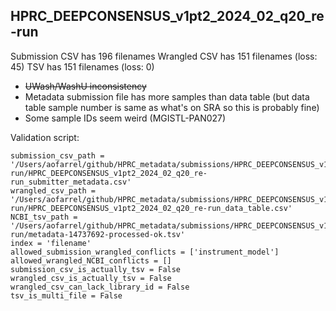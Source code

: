 ## HPRC_DEEPCONSENSUS_v1pt2_2024_02_q20_re-run

Submission CSV has 196 filenames
Wrangled CSV has 151 filenames (loss: 45)
TSV has 151 filenames (loss: 0)

* ~~UWash/WashU inconsistency~~
* Metadata submission file has more samples than data table (but data table sample number is same as what's on SRA so this is probably fine)
* Some sample IDs seem weird (MGISTL-PAN027)


Validation script:
```
submission_csv_path = '/Users/aofarrel/github/HPRC_metadata/submissions/HPRC_DEEPCONSENSUS_v1pt2_2024_02_q20_re-run/HPRC_DEEPCONSENSUS_v1pt2_2024_02_q20_re-run_submitter_metadata.csv'
wrangled_csv_path = '/Users/aofarrel/github/HPRC_metadata/submissions/HPRC_DEEPCONSENSUS_v1pt2_2024_02_q20_re-run/HPRC_DEEPCONSENSUS_v1pt2_2024_02_q20_re-run_data_table.csv'
NCBI_tsv_path = '/Users/aofarrel/github/HPRC_metadata/submissions/HPRC_DEEPCONSENSUS_v1pt2_2024_02_q20_re-run/metadata-14737692-processed-ok.tsv'
index = 'filename'
allowed_submission_wrangled_conflicts = ['instrument_model']
allowed_wrangled_NCBI_conflicts = []
submission_csv_is_actually_tsv = False
wrangled_csv_is_actually_tsv = False
wrangled_csv_can_lack_library_id = False
tsv_is_multi_file = False
```